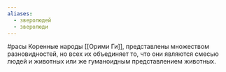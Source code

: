 ```yaml
---
aliases:
  - зверолюдей
  - зверолюди
---
```

#расы 
Коренные народы [[Орими Ги]], представлены множеством разновидностей, но всех их объединяет то, что они являются смесью людей и животных или же гуманоидным представлением животных.

